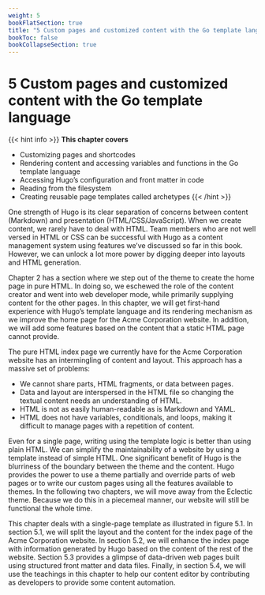 ```yaml
---
weight: 5
bookFlatSection: true
title: "5 Custom pages and customized content with the Go template language"
bookToc: false
bookCollapseSection: true
---
```


# 5 Custom pages and customized content with the Go template language

{{< hint info >}}
**This chapter covers**
- Customizing pages and shortcodes
- Rendering content and accessing variables and functions in the Go template language
- Accessing Hugo’s configuration and front matter in code
- Reading from the filesystem
- Creating reusable page templates called archetypes
{{< /hint >}}

One strength of Hugo is its clear separation of concerns between content (Markdown) and presentation (HTML/CSS/JavaScript). When we create content, we rarely have to deal with HTML. Team members who are not well versed in HTML or CSS can be successful with Hugo as a content management system using features we’ve discussed so far in this book. However, we can unlock a lot more power by digging deeper into layouts and HTML generation.

Chapter 2 has a section where we step out of the theme to create the home page in pure HTML. In doing so, we eschewed the role of the content creator and went into web developer mode, while primarily supplying content for the other pages. In this chapter, we will get first-hand experience with Hugo’s template language and its rendering mechanism as we improve the home page for the Acme Corporation website. In addition, we will add some features based on the content that a static HTML page cannot provide.

The pure HTML index page we currently have for the Acme Corporation website has an intermingling of content and layout. This approach has a massive set of problems:

- We cannot share parts, HTML fragments, or data between pages.
- Data and layout are interspersed in the HTML file so changing the textual content needs an understanding of HTML.
- HTML is not as easily human-readable as is Markdown and YAML.
- HTML does not have variables, conditionals, and loops, making it difficult to manage pages with a repetition of content.

Even for a single page, writing using the template logic is better than using plain HTML. We can simplify the maintainability of a website by using a template instead of simple HTML. One significant benefit of Hugo is the blurriness of the boundary between the theme and the content. Hugo provides the power to use a theme partially and override parts of web pages or to write our custom pages using all the features available to themes. In the following two chapters, we will move away from the Eclectic theme. Because we do this in a piecemeal manner, our website will still be functional the whole time.

This chapter deals with a single-page template as illustrated in figure 5.1. In section 5.1, we will split the layout and the content for the index page of the Acme Corporation website. In section 5.2, we will enhance the index page with information generated by Hugo based on the content of the rest of the website. Section 5.3 provides a glimpse of data-driven web pages built using structured front matter and data files. Finally, in section 5.4, we will use the teachings in this chapter to help our content editor by contributing as developers to provide some content automation.
